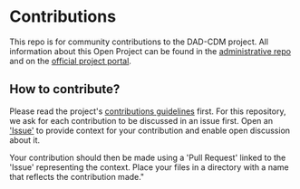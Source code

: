 # Contributions
This repo is for community contributions to the DAD-CDM project. All information about this Open Project can be found in the [administrative repo](https://github.com/DAD-CDM/dad-cdm-admin/tree/main) and on the [official project portal](https://lists.oasis-open-projects.org/g/dad-cdm).

## How to contribute?

Please read the project's [contributions guidelines](https://github.com/DAD-CDM/dad-cdm-admin/blob/main/CONTRIBUTING.md) first. For this repository, we ask for each contribution to be discussed in an issue first. Open an ['Issue'](https://github.com/DAD-CDM/Contributions/issues) to provide context for your contribution and enable open discussion about it. 

Your contribution should then be made using a 'Pull Request' linked to the 'Issue' representing the context. Place your files in a directory with a name that reflects the contribution made."
